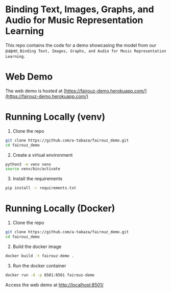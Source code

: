 # Binding Text, Images, Graphs, and Audio for Music Representation Learning
This repo contains the code for a demo showcasing the model from our paper, `Binding Text, Images, Graphs, and Audio for Music Representation Learning`.

# Web Demo
The web demo is hosted at [https://fairouz-demo.herokuapp.com/](https://fairouz-demo.herokuapp.com/)

# Running Locally (venv)
1. Clone the repo
```bash
git clone https://github.com/a-tabaza/fairouz_demo.git
cd fairouz_demo
```

2. Create a virtual environment
```bash
python3 -m venv venv
source venv/bin/activate
```
3. Install the requirements
```bash
pip install -r requirements.txt
```

# Running Locally (Docker)
1. Clone the repo
```bash
git clone https://github.com/a-tabaza/fairouz_demo.git
cd fairouz_demo
```

2. Build the docker image
```bash
docker build -t fairouz-demo .
```

3. Run the docker container
```bash
docker run -d -p 8501:8501 fairouz-demo
```

Access the web demo at [http://localhost:8501/](http://localhost:8501/)
